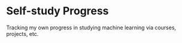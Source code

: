 # Self-study Progress
Tracking my own progress in studying machine learning via courses, projects, etc.
